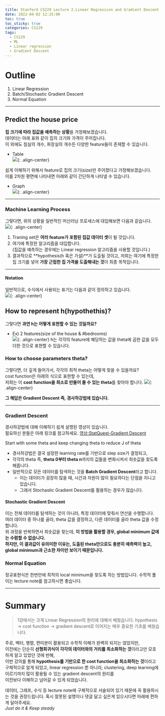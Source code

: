 ```yaml
---
title: Stanford CS229 Lecture 2.Linear Regression and Gradient Descent
date: 2022-04-02 12:25:00
toc: true
toc_sticky: true
categories: CS229
tags:
  - CS229
  - ML
  - Linear regression
  - Gradient Descent
---
```

# Outline
1. Linear Regression
2. Batch/Stochastic Gradient Descent
3. Normal Equation

***
## Predict the house price
**집 크기에 따라 집값을 예측하는 상황**을 가정해보겠습니다.   
데이터는 아래 표와 같이 집의 크기와 가격이 주어집니다.   
이 외에도 침실의 개수, 화장실의 개수든 다양한 feature들이 존재할 수 있습니다.
- Table   
![](/assets/images/cs229/LC2/table.JPG){: .align-center}

쉽게 이해하기 위해서 feature로 집의 크기(size)만 주어졌다고 가정해보겠습니다.   
이를 2차원 평면에 나타내면 아래와 같이 간단하게 나타낼 수 있습니다.
- Graph   
![](/assets/images/cs229/LC2/graph.JPG){: .align-center} 

***
### Machine Learning Process
그렇다면, 위의 상황을 일반적인 머신러닝 프로세스에 대입해보면 다음과 같습니다.   
![](/assets/images/cs229/LC2/mlprocess.JPG){: .align-center}   
1. Traning set은 **여러 feature가 포함된 집값 데이터 셋**이 될 것입니다.  
2. 여기에 특정한 알고리즘을 대입합니다.   
(집값을 예측하는 경우에는 Linear regression 알고리즘을 사용할 것입니다.)   
3. 결과적으로 **hypothesis(h 혹은 가설)**가 도출될 것이고, 
저희는 여기에 특정한 집 크기를 넣어 **가장 근접한 집 가격을 도출해내는 것**이 최종 목적입니다.   

***
#### Notation
일반적으로, 수식에서 사용되는 표기는 다음과 같이 정의하고 있습니다.   
![](/assets/images/cs229/LC2/notation.JPG){: .align-center}   

## How to represent h(hypothethis)?
그렇다면 **과연 h는 어떻게 표현할 수 있는 것일까요?**    

- Ex) 2 features(size of the house & #bedrooms)   
![](/assets/images/cs229/LC2/h.JPG){: .align-center}
h는 각각의 feature에 해당하는 값을 theta에 곱한 값을 모두 더한 것으로 표현할 수 있습니다.

### How to choose parameters theta?
그렇다면, 더 깊게 들어가서, 각각의 최적 theta는 어떻게 찾을 수 있을까요?   
cost function은 아래의 식으로 표현할 수 있는데,   
저희는 이 **cost function을 최소로 만들어 줄 수 있는 theta**를 찾아야 합니다.
![](/assets/images/cs229/LC2/costfunction.JPG){: .align-center}

**그 해답은 Gradient Descent 즉, 경사하강법에 있습니다.**

***
### Gradient Descent
경사하강법에 대해 이해하기 쉽게 설명된 영상이 있습니다.   
필요하신 분들은 아래 링크를 참고하세요.
[영상:StatQuest-Gradient Descent](https://youtu.be/sDv4f4s2SB8)

Start with some theta and keep changing theta to reduce J of theta

- 경사하강법은 결국 설정한 learning rate를 기반으로 step size가 결정되고,
- 각각의 theta 즉, **theta 0부터 theta n**까지의 값들을 변화시켜서 최솟값을 찾도록 해줍니다.
- 일반적으로 모든 데이터를 탐색하는 것을 **Batch Gradient Descent**라고 합니다.
  - 이는 데이터가 굉장히 많을 때, 시간과 자원이 많이 필요하다는 단점을 지니고 있습니다.
  - 그래서 Stochastic Gradient Descent를 활용하는 경우가 많습니다.

#### Stochastic Gradient Descent
이는 전체 데이터를 탐색하는 것이 아니라, 특정 데이터에 맞춰서 연산을 수행합니다.   
여러 데이터 중 하나를 골라, theta 값을 결정하고, 다른 데이터를 골라 theta 값을 수정합니다.   
위 과정을 반복하면서 최솟값을 찾는데, **이 방법을 활용할 경우, global minimum 값에는 수렴할 수 없습니다.**   
**하지만, 이 결과값이 유의미한 이유는, 도출된 theta만으로도 충분히 예측력이 높고, global minimum과 근소한 차이만 보이기 때문입니다.**

### Normal Equation
정규표현식은 한번만에 최적의 local minimum을 찾도록 하는 방법입니다.
수학적 풀이는 lecture note를 참고하시면 좋습니다.

***
# Summary
> 1강에서는 크게 Linear Regression의 원리에 대해서 배웠습니다.
> hypothesis -> cost function -> gradient descent로 이어지는 매우 중요한 기초를 배웠습니다.   

주로, 벡터, 행렬, 편미분이 활용되고 수학적 이해가 완벽히 되지는 않았지만,   
이전에는 단순히 **선형회귀식이 각각의 데이터와의 거리를 최소화하는 것**이라고만 모호하게 알고 있었던 것에 반해,   
이번 강의를 통해 **hypothesis를 기반으로 한 cost function을 최소화하는 것**이라고 구체적으로 알게 되었고, 
linear regression 뿐 아니라, clustering, deep learning에 이르기까지 많이 활용될 수 있는 gradient descent의 원리를   
이전보다 이해하고 넘어갈 수 있게 되었습니다.   

데이터, 그래프, 수식 등 lecture note에 구체적으로 서술되어 있기 때문에 꼭 활용하시는 것을 권장드립니다.
혹시 잘못된 설명이나 댓글 달고 싶은게 있으시다면 아래에 편하게 달아주세요.   
*Just do it & Keep steady*










